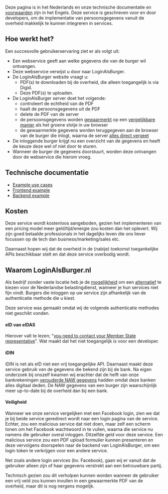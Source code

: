 <title>Meer informatie</title>

Deze pagina is in het Nederlands
en onze technische documentatie en
[voorwaarden](/terms)
zijn in het Engels.
Deze service is geschreven voor en door developers,
om de implementatie van persoonsgegevens vanuit de overheid
makkelijk te kunnen integreren in services.

## Hoe werkt het?

Een succesvolle gebruikerservaring ziet er als volgt uit:

- Een webservice geeft aan welke gegevens die van de burger wil ontvangen.
- Deze webservice verwijst u door naar LoginAlsBurger.
- De LoginAlsBurger website vraagt u:
    - PDF(s) te downloaden bij de overheid, die alleen toegangelijk is via Digid.
    - Deze PDF(s) te uploaden.
- De LoginAlsBurger server doet het volgende:
    - controleert de echtheid van de PDF
    - haalt de persoonsgegevens uit de PDF
    - delete de PDF van de server
    - de persoonsgegevens worden [gewaarmerkt](https://en.wikipedia.org/wiki/JSON_Web_Token) op een [vergelijkbare manier](https://en.wikipedia.org/wiki/Public-key_cryptography) als het groene slotje in uw browser
    - de gewaarmerkte gegevens worden teruggegeven aan de browser van de burger die inlogt, waarna de server [alles direct vergeet](https://en.wikipedia.org/wiki/Stateless_protocol)
- De inloggende burger krijgt nu een overzicht van de gegevens en heeft de keuze deze wel of niet door te sturen.
- Wanneer de burger de gegevens doorstuurt, worden deze ontvangen door de webservice die hierom vroeg.


## Technische documentatie

- [Example use cases](/example/use-cases)
- [Frontend example](/example/frontend)
- [Backend example](/example/backend)

## Kosten

Deze service wordt kostenloos aangeboden,
gezien het implementeren van een pricing model
meer geld/tijd/energie zou kosten dan het oplevert.
Wij zijn goed betaalde professionals in het dagelijks leven die ons
liever focussen op de tech dan business/marketing/sales etc.

Daarnaast hopen wij dat de overheid in de (nabije) toekomst toegankelijke
APIs beschikbaar stelt en dat deze service overbodig wordt.

## Waarom LoginAlsBurger.nl

Als bedrijf zonder vaste locatie heb je de
[mogelijkheid](https://e-resident.me/estonia-company-formation-e-residency-the-full-guide-2020/)
om een
[alternatief](https://e-resident.gov.ee/start-a-company/)
te kiezen voor de Nederlandse belastingdienst,
wanneer je hun services niet fijn vindt.
Burgers die inloggen op uw service zijn afhankelijk van de authenticatie methode die u kiest.

Deze service was gemaakt omdat wij de volgende authenticatie methodes niet geschikt vonden.

#### eID van eIDAS

Hierover valt te lezen;
"[you need to contact your Member State representative](https://ec.europa.eu/cefdigital/wiki/display/cefdigital/eid)".
Wat maakt dat het niet toegangelijk is voor een developer.

#### iDIN

iDIN is net als eID niet een vrij toegangelijke API.
Daarnaast maakt deze service gebruik van de gegevens
die bekend zijn bij de bank.
Na eigen onderzoek bij onszelf kwamen wij erachter dat
de helft van onze bankrekeningen
[verouderde NAW gegevens](https://www.idin.nl/over-idin/datakwaliteit/)
hadden omdat deze banken alles digitaal deden.
De NAW gegevens van een burger zijn waarschijnlijk meer up-to-date
bij de overheid dan bij een bank.

#### Veiligheid

Wanneer we onze service vergelijken met een Facebook login,
zien we dat je bij beide service geredirect wordt naar een login pagina van de service.
Echter, zou een malicious service dat niet doen,
maar zelf een scherm tonen om het Facebook wachtwoord in te vullen,
waarna die service nu namens die gebruiker overal inloggen.
Ditzelfde geld voor deze service.
Een malicious service zou een PDF upload formulier kunnen presenteren
en deze vervolgens doorspelen naar de backend van LoginAlsBurger,
om een login token te verkrijgen voor een andere service.

Net zoals andere login services (bv. Facebook),
gaan wij er vanuit dat de gebruiker alleen zijn of haar gegevens
verstrekt aan een betrouwbare partij.

Technisch gezien zou dit verholpen kunnen worden
wanneer de gebruiker een vrij veld zou kunnen invullen in een gewaarmerkte PDF
van de overheid, maar dit is nog nergens mogelijk.


